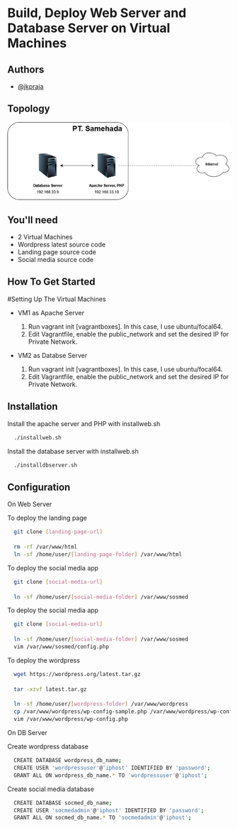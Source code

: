 
# Build, Deploy Web Server and Database Server on Virtual Machines





## Authors

- [@jkpraja](https://www.github.com/octokatherine)


## Topology
![Topology](https://github.com/jkpraja/devops/blob/main/Topology%20Infra%20on%20Prem.png?raw=true)
## You'll need
- 2 Virtual Machines
- Wordpress latest source code
- Landing page source code
- Social media source code
## How To Get Started
#Setting Up The Virtual Machines
- VM1 as Apache Server
    1. Run vagrant init [vagrantboxes]. In this case, I use ubuntu/focal64.
    2. Edit Vagrantfile, enable the public_network and set the desired IP for Private Network.

- VM2 as Databse Server
    1. Run vagrant init [vagrantboxes]. In this case, I use ubuntu/focal64.
    2. Edit Vagrantfile, enable the public_network and set the desired IP for Private Network.


    
## Installation

Install the apache server and PHP with installweb.sh

```bash
  ./installweb.sh

```
Install the database server with installweb.sh

```bash
  ./installdbserver.sh

```
    
## Configuration

On Web Server 

To deploy the landing page

```bash
  git clone [landing-page-url]

  rm -rf /var/www/html
  ln -sf /home/user/[landing-page-folder] /var/www/html
```

To deploy the social media app

```bash
  git clone [social-media-url]
  
  ln -sf /home/user/[social-media-folder] /var/www/sosmed
```

To deploy the social media app

```bash
  git clone [social-media-url]

  ln -sf /home/user/[social-media-folder] /var/www/sosmed
  vim /var/www/sosmed/config.php
```

To deploy the wordpress

```bash
  wget https://wordpress.org/latest.tar.gz

  tar -xzvf latest.tar.gz

  ln -sf /home/user/[wordpress-folder] /var/www/wordpress
  cp /var/www/wordpress/wp-config-sample.php /var/www/wordpress/wp-config.php
  vim /var/www/wordpress/wp-config.php
```

On DB Server

Create wordpress database

```bash
  CREATE DATABASE wordpress_db_name;
  CREATE USER 'wordpressuser'@'iphost' IDENTIFIED BY 'password';
  GRANT ALL ON wordpress_db_name.* TO 'wordpressuser'@'iphost';
```

Create social media database

```bash
  CREATE DATABASE socmed_db_name;
  CREATE USER 'socmedadmin'@'iphost' IDENTIFIED BY 'password';
  GRANT ALL ON socmed_db_name.* TO 'socmedadmin'@'iphost';
```

